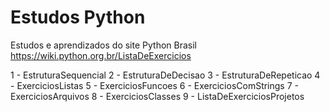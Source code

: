 # Estudos Python
Estudos e aprendizados do site Python Brasil https://wiki.python.org.br/ListaDeExercicios

1 - EstruturaSequencial
2 - EstruturaDeDecisao
3 - EstruturaDeRepeticao
4 - ExerciciosListas
5 - ExerciciosFuncoes
6 - ExerciciosComStrings
7 - ExerciciosArquivos
8 - ExerciciosClasses
9 - ListaDeExerciciosProjetos
